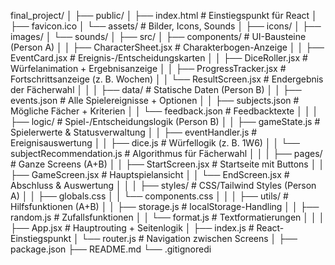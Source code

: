 final_project/
│
├── public/
│ ├── index.html # Einstiegspunkt für React
│ ├── favicon.ico
│ └── assets/ # Bilder, Icons, Sounds
│ ├── icons/
│ ├── images/
│ └── sounds/
│
├── src/
│ ├── components/ # UI-Bausteine (Person A)
│ │ ├── CharacterSheet.jsx # Charakterbogen-Anzeige
│ │ ├── EventCard.jsx # Ereignis-/Entscheidungskarten
│ │ ├── DiceRoller.jsx # Würfelanimation + Ergebnisanzeige
│ │ ├── ProgressTracker.jsx # Fortschrittsanzeige (z. B. Wochen)
│ │ └── ResultScreen.jsx # Endergebnis der Fächerwahl
│ │
│ ├── data/ # Statische Daten (Person B)
│ │ ├── events.json # Alle Spielereignisse + Optionen
│ │ ├── subjects.json # Mögliche Fächer + Kriterien
│ │ └── feedback.json # Feedbacktexte
│ │
│ ├── logic/ # Spiel-/Entscheidungslogik (Person B)
│ │ ├── gameState.js # Spielerwerte & Statusverwaltung
│ │ ├── eventHandler.js # Ereignisauswertung
│ │ ├── dice.js # Würfellogik (z. B. 1W6)
│ │ └── subjectRecommendation.js # Algorithmus für Fächerwahl
│ │
│ ├── pages/ # Ganze Screens (A+B)
│ │ ├── StartScreen.jsx # Startseite mit Buttons
│ │ ├── GameScreen.jsx # Hauptspielansicht
│ │ └── EndScreen.jsx # Abschluss & Auswertung
│ │
│ ├── styles/ # CSS/Tailwind Styles (Person A)
│ │ ├── globals.css
│ │ └── components.css
│ │
│ ├── utils/ # Hilfsfunktionen (A+B)
│ │ ├── storage.js # localStorage-Handling
│ │ ├── random.js # Zufallsfunktionen
│ │ └── format.js # Textformatierungen
│ │
│ ├── App.jsx # Hauptrouting + Seitenlogik
│ ├── index.js # React-Einstiegspunkt
│ └── router.js # Navigation zwischen Screens
│
├── package.json
├── README.md
└── .gitignoredi
